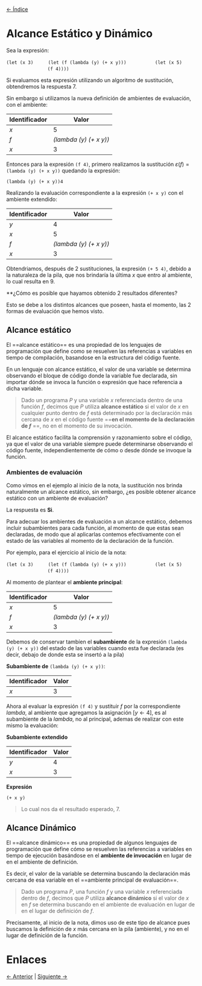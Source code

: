 [<- Índice](../LenguajesProgramacion.md)
# Alcance Estático y Dinámico

Sea la expresión:

$\texttt{(let (x 3)}$
$\hspace{1cm}\texttt{(let (f (lambda (y) (+ x y)))}$
$\hspace{2cm}\texttt{(let (x 5)}$
$\hspace{3cm}\texttt{(f 4))))}$

Si evaluamos esta expresión utilizando un algoritmo de sustitución, obtendremos la respuesta $7$.

Sin embargo si utilizamos la nueva definición de ambientes de evaluación, con el ambiente:

| Identificador | Valor                  |
| ------------- | ---------------------- |
| *x*           | 5                      |
| *f*           | *(lambda (y) (+ x y))* |
| *x*           | 3                      |

Entonces para la expresión $\texttt{(f 4)}$, primero realizamos la sustitución $\varepsilon (f) = \texttt{(lambda (y) (+ x y))}$ quedando la expresión:

$\texttt{(lambda (y) (+ x y))4}$

Realizando la evaluación correspondiente a la expresión $\texttt{(+ x y)}$ con el ambiente extendido:

| Identificador | Valor                  |
| ------------- | ---------------------- |
| *y*           | 4                      |
| *x*           | 5                      |
| *f*           | *(lambda (y) (+ x y))* |
| *x*           | 3                      |

Obtendriamos, después de 2 sustituciones, la expresión $\texttt{(+ 5 4)}$, debido a la naturaleza de la pila, que nos brindaría la última *x* que entro al ambiente, lo cual resulta en $9$.

**¿Cómo es posible que hayamos obtenido 2 resultados diferentes?

Esto se debe a los distintos alcances que poseen, hasta el momento, las 2 formas de evaluación que hemos visto.

## Alcance estático

El ==alcance estático== es una propiedad de los lenguajes de programación que define como se resuelven las referencias a variables en tiempo de compilación, basandose en la estructura del código fuente.

En un lenguaje con alcance estático, el valor de una variable se determina observando el bloque de código donde la variable fue declarada, sin importar dónde se invoca la función o expresión que hace referencia a dicha variable.

> Dado un programa *P* y una variable *x* referenciada dentro de una función *f*, decimos que *P* utiliza **alcance estático** si el valor de *x* en cualquier punto dentro de *f* está determinado por la declaración más cercana de *x* en el código fuente ==**en el momento de la declaración de *f*** ==, no en el momento de su invocación.

El alcance estático facilita la comprensión y razonamiento sobre el código, ya que el valor de una variable siempre puede determinarse observando el código fuente, independientemente de cómo o desde dónde se invoque la función.

### Ambientes de evaluación

Como vimos en el ejemplo al inicio de la nota, la sustitución nos brinda naturalmente un alcance estático, sin embargo, ¿es posible obtener alcance estático con un ambiente de evaluación?

 La respuesta es **Si**.

Para adecuar los ambientes de evaluación a un alcance estático, debemos incluir subambientes para cada función, al momento de que estas sean declaradas, de modo que al aplicarlas contemos efectivamente con el estado de las variables al momento de la declaración de la función.

Por ejemplo, para el ejercicio al inicio de la nota:

$\texttt{(let (x 3)}$
$\hspace{1cm}\texttt{(let (f (lambda (y) (+ x y)))}$
$\hspace{2cm}\texttt{(let (x 5)}$
$\hspace{3cm}\texttt{(f 4))))}$

Al momento de plantear el **ambiente principal**:

| Identificador | Valor                  |
| ------------- | ---------------------- |
| *x*           | 5                      |
| *f*           | *(lambda (y) (+ x y))* |
| *x*           | 3                      |

Debemos de conservar tambíen el **subambiente** de la expresión $\texttt{(lambda (y) (+ x y))}$ del estado de las variables cuando esta fue declarada (es decir, debajo de donde esta se insertó a la pila)

**Subambiente de** $\texttt{(lambda (y) (+ x y))}$:

| Identificador | Valor |
| ------------- | ----- |
| *x*           | 3     |

Ahora al evaluar la expresión $\texttt{(f 4)}$ y sustituir $f$ por la correspondiente *lambda*, al ambiente que agregamos la asignación $[y \leftarrow 4]$, es al subambiente de la *lambda*, no al principal, ademas de realizar con este mismo la evaluación:

**Subambiente extendido**

| Identificador | Valor |
| ------------- | ----- |
| *y*           | 4     |
| *x*<br>       | 3     |

**Expresión**

$\texttt{(+ x y)}$

> Lo cual nos da el resultado esperado, $7$.

## Alcance Dinámico

El ==alcance dinámico== es una propiedad de algunos lenguajes de programación que define cómo se resuelven las referencias a variables en tiempo de ejecución basándose en el **ambiente de invocación** en lugar de en el ambiente de definición.

Es decir, el valor de la variable se determina buscando la declaración más cercana de esa variable en el ==ambiente principal de evaluación==.

> Dado un programa *P*, una función *f* y una variable *x* referenciada dentro de *f*, decimos que *P* utiliza **alcance dinámico** si el valor de *x* en *f* se determina buscando en el ambiente de evaluación en lugar de en el lugar de definición de *f*.

Precisamente, al inicio de la nota, dimos uso de este tipo de alcance pues buscamos la definición de *x* más cercana en la pila (ambiente), y no en el lugar de definición de la función.

# Enlaces

[<- Anterior](LPNota15.md) | [Siguiente ->](LPNota17.md)